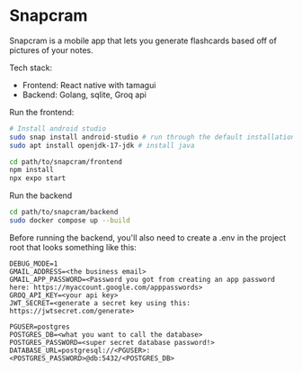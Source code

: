 # Snapcram

Snapcram is a mobile app that lets you generate flashcards
based off of pictures of your notes.

Tech stack:
- Frontend: React native with tamagui
- Backend: Golang, sqlite, Groq api

Run the frontend:
```bash
# Install android studio
sudo snap install android-studio # run through the default installation
sudo apt install openjdk-17-jdk # install java

cd path/to/snapcram/frontend
npm install
npx expo start
```

Run the backend
```bash
cd path/to/snapcram/backend
sudo docker compose up --build
```

Before running the backend, you'll also need to create a .env in the project root that looks something like this:
```env
DEBUG_MODE=1
GMAIL_ADDRESS=<the business email>
GMAIL_APP_PASSWORD=<Password you got from creating an app password here: https://myaccount.google.com/apppasswords>
GROQ_API_KEY=<your api key>
JWT_SECRET=<generate a secret key using this: https://jwtsecret.com/generate>

PGUSER=postgres
POSTGRES_DB=<what you want to call the database>
POSTGRES_PASSWORD=<super secret database password!>
DATABASE_URL=postgresql://<PGUSER>:<POSTGRES_PASSWORD>@db:5432/<POSTGRES_DB>
```
